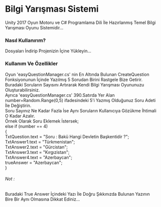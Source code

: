 # Bilgi Yarışması Sistemi 

Unity 2017 Oyun Motoru ve C# Programlama Dili İle Hazırlanmış Temel Bilgi Yarışması Oyunu Sistemidir...

### Nasıl Kullanırım?

Dosyaları İndirip Projenizin İçine Yükleyin...

### Kullanım Ve Özellikler

Oyun 'easyQuestionManager.cs' nin En Altında Bulunan CreateQuestion Fonksiyonunun İçinde Yazılmış 5 Sorudan Birini Rastgele Bize Getirir. <br /> Buradaki Soruların Sayısını Artırarak Kendi Bilgi Yarışması Oyununuzu Oluşturabilirsiniz. <br />
Ayrıca 'easyQuestionManager.cs' 390.Satırda Yer Alan number=Random.Range(0,5) ifadesindeki 5'i Yazmış Olduğunuz Soru Adeti İle Değiştirin. <br />
Soru Sayınız Ne Kadar Fazla İse Aynı Soruların Kullanıcıya Gözükme İhtimali O Kadar Azalır.
<br />
Örnek Olarak Soru Eklemek İstersek;<br />
else if (number == 4)<br />
        {<br />
            TxtQuestion.text = "Soru : Bakü Hangi Devletin Başkentidir ?";<br />
            TxtAnswer1.text = "Türkmenistan";<br />
            TxtAnswer2.text = "Gürcistan";<br />
            TxtAnswer3.text = "Kırgızistan";<br />
            TxtAnswer4.text = "Azerbaycan";<br />
            trueAnswer = "Azerbaycan";<br />
        }<br />
###### Not : 
Buradaki True Answer İçindeki Yazı İle Doğru Şıkkınızda Bulunan Yazının Bire Bir Aynı Olmasına Dikkat Ediniz...
